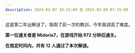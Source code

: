 ```yaml
---
description: 2024-02-07 19:15:00 至 2024-02-09 07:15:00
---
```


这是第二年出解谜了。吸取了前一次的教训，今年我调高了难度。

**第一位通关者是 Midoria7，在游戏开始 972 分钟后通关。**

**在规定时间内，共有 12 人通过了本次解谜。**
